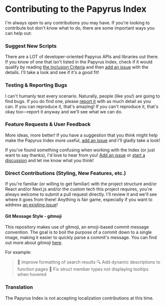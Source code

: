 # Contributing to the Papyrus Index

I'm always open to any contributions you may have. If you're looking to contribute but don't know what to do, there are some important ways you can help out:

### Suggest New Scripts
There are a LOT of developer-oriented Papyrus APIs and libraries out there. If you know of one that isn't listed in the Papyrus Index, check if it would qualify by reading [the Inclusion Criteria](./data/README.md#inclusion-criteria) and then [add an issue](/BellCubeDev/papyrus-index/issues/new) with the details. I'll take a look and see if it's a good fit!

### Testing & Reporting Bugs
I can't humanly test every scenario. Naturally, people (like you!) are going to find bugs. If you do find one, please [report it](/BellCubeDev/papyrus-index/issues/new) with as much detail as you can. If you can reproduce it, that's amazing! If you can't reproduce it, that's okay too—report it anyway and we'll see what we can do.

### Feature Requests & User Feedback
More ideas, more better! If you have a suggestion that you think might help make the Papyrus Index more useful, [add an issue](/BellCubeDev/papyrus-index/issues/new) and I'll gladly take a look!

If you've found something confusing when working with the Index (or just want to say thanks), I'd love to hear from you! [Add an issue](/BellCubeDev/papyrus-index/issues/new) or [start a discussion](/BellCubeDev/papyrus-index/discussions/new) and let me know what you think!

### Direct Contributions (Styling, New Features, etc.)
If you're familiar (or willing to get familiar) with the project structure and/or React and/or Next.js and/or the custom tech this project requires, you're always welcome to submit a pull request directly. I'll review it and we'll see where it goes from there! Anything is fair game, especially if you want to address [an existing issue](/BellCubeDev/papyrus-index/issues)!

#### Git Message Style - gitmoji
This repository makes use of gitmoji, an emoji-based commit message convention. The goal is to boil the purpose of a commit down to a single image, making it easier to quickly parse a commit's message. You can find out more about gitmoji [here](https://gitmoji.dev/).

For example:
> 🎨 Improve formatting of search results
> 🔍 Add dynamic descriptions to function pages
> 🐛 Fix struct member types not displaying tooltips when hovered

### Translation
The Papyrus Index is not accepting localization contributions at this time.

